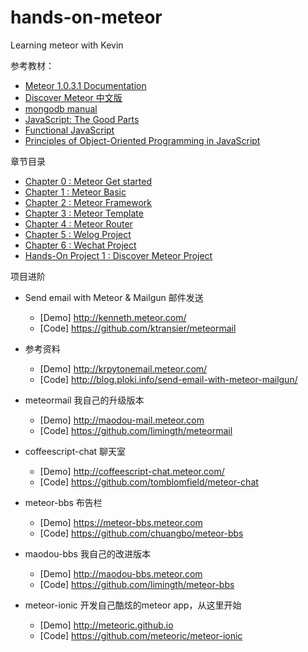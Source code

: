 # hands-on-meteor
Learning meteor with Kevin

参考教材： 
* [Meteor 1.0.3.1 Documentation](http://docs.meteor.com/#/basic/)
* [Discover Meteor 中文版](http://zh.discovermeteor.com/)
* [mongodb manual](http://docs.mongodb.org/manual/)
* [JavaScript: The Good Parts](http://it-ebooks.info/book/274/)
* [Functional JavaScript](http://it-ebooks.info/book/2573/)
* [Principles of Object-Oriented Programming in JavaScript](http://www.nczonline.net/blog/2012/12/18/now-available-principles-of-object-oriented-programming-in-javascript-beta/)

章节目录
* [Chapter 0 : Meteor Get started](0-meteor-get-started.md)
* [Chapter 1 : Meteor Basic](1-meteor-basic.md)
* [Chapter 2 : Meteor Framework](2-meteor-framework.md)
* [Chapter 3 : Meteor Template](3-meteor-template.md)
* [Chapter 4 : Meteor Router](4-meteor-router.md)
* [Chapter 5 : Welog Project](5-meteor-welog.md)
* [Chapter 6 : Wechat Project](6-meteor-wechat.md)
* [Hands-On Project 1 : Discover Meteor Project](Prj1-1-discover-meteor-hello.md)

项目进阶
* Send email with Meteor & Mailgun 邮件发送
  - [Demo] <http://kenneth.meteor.com/>
  - [Code] <https://github.com/ktransier/meteormail>

* 参考资料
  - [Demo] <http://krpytonemail.meteor.com/>
  - [Code] <http://blog.ploki.info/send-email-with-meteor-mailgun/>

* meteormail 我自己的升级版本
  - [Demo] <http://maodou-mail.meteor.com>
  - [Code] <https://github.com/limingth/meteormail>

* coffeescript-chat 聊天室
  - [Demo] <http://coffeescript-chat.meteor.com/>
  - [Code] <https://github.com/tomblomfield/meteor-chat>

* meteor-bbs 布告栏
  - [Demo] <https://meteor-bbs.meteor.com>
  - [Code] <https://github.com/chuangbo/meteor-bbs>

* maodou-bbs 我自己的改进版本
  - [Demo] <http://maodou-bbs.meteor.com>
  - [Code] <https://github.com/limingth/meteor-bbs>

* meteor-ionic 开发自己酷炫的meteor app，从这里开始
  - [Demo] <http://meteoric.github.io>
  - [Code] <https://github.com/meteoric/meteor-ionic>
